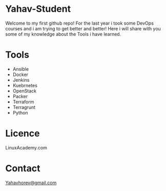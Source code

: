 # Yahav-Student

Welcome to my first github repo!
For the last year i  took some DevOps courses and i am trying to get better and better!
Here i will share with you some of my knowledge about the Tools i have learned.

# Tools

- Ansible 
- Docker
- Jenkins
- Kuebrnetes
- OpenStack
- Packer
- Terraform
- Terragrunt
- Python

# Licence

LinuxAcademy.com

# Contact

Yahavhorev@gmail.com





